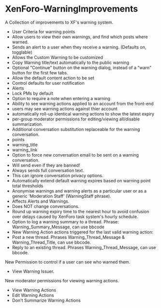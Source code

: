 # XenForo-WarningImprovements

A Collection of improvements to XF's warning system.

- User Criteria for warning points
- Allow users to view their own warnings, and find which posts where warned. 
- Sends an alert to a user when they receive a warning. (Defaults on, togglable)
- Allows the Custom Warning to be customized
- Copy Warning title/text automatically to the public warning
- Optional "Continue" button on the warning dialog, instead of a "warn" button for the first few tabs.
- Allow the default content action to be set
- Control defaults for user notification
 - Alerts
 - Lock PMs by default
- Option to require a note when entering a warning
- Ability to see warning actions applied to an account from the front-end
 - users may see warning actions against thier account
 - automatically roll-up identical warning actions to show the latest expiry
 - per-group moderator permissions for editing/viewing all/disable summarization.
- Additional conversation substitution replaceable for the warning conversation.
 - points
 - warning_title
 - warning_link
- Option to force new conversation email to be sent on a warning conversation. 
 - Will send even if they are banned!
 - Always sends full conversation text.
 - This can ignore conversation privacy options.
- Automatically extend default warning expires based on warning point total thresholds
- Anonymise warnings and warning alerts as a particular user or as a generic 'Moderation Staff' (WarningStaff phrase).
 - Affects Alerts and Warnings.
 - Does NOT change conversations.
- Round up warning expiry time to the nearest hour to avoid confusion over delays caused by XenForo task system's hourly schedule.
- Option to log a warning summary to a thread. Phrase: Warning_Summary_Message, can use bbcode
- New Warning Action actions triggered for the last valid warning action:
 - Post a new thread. Phrases Warning_Thread_Message & Warning_Thread_Title, can use bbcode.
 - Reply to an existing thread. Phrases Warning_Thread_Message, can use bbcode.
 
New Permission to control if a user can see who warned them.
- View Warning Issuer.

New moderator permissions for viewing warning actions.
- View Warning Actions
- Edit Warning Actions
- Don't Summarize Warning Actions

